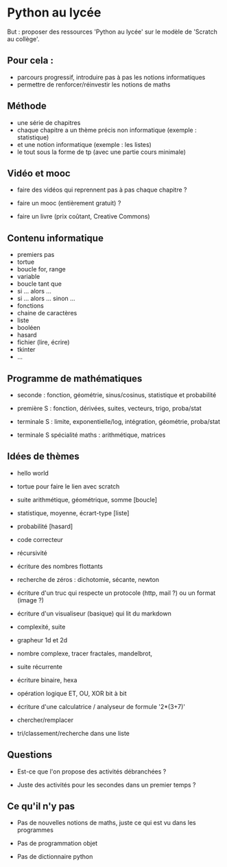 

Python au lycée
===============

But : proposer des ressources 'Python au lycée' sur le modèle de 'Scratch au collège'.


Pour cela :
-----------
  
* parcours progressif, introduire pas à pas les notions informatiques
* permettre de renforcer/réinvestir les notions de maths


Méthode
-------

* une série de chapitres
* chaque chapitre a un thème précis non informatique (exemple : statistique)
* et une notion informatique (exemple : les listes)
* le tout sous la forme de tp (avec une partie cours minimale)


Vidéo et mooc
-------------

* faire des vidéos qui reprennent pas à pas chaque chapitre ?

* faire un mooc (entièrement gratuit) ?

* faire un livre (prix coûtant, Creative Commons)


Contenu informatique
--------------------

- premiers pas
- tortue
- boucle for, range
- variable
- boucle tant que
- si ... alors ...
- si ... alors ... sinon ...
- fonctions
- chaine de caractères
- liste
- booléen
- hasard
- fichier (lire, écrire)
- tkinter
- ...


Programme de  mathématiques
---------------------------

* seconde : fonction, géométrie, sinus/cosinus, statistique et probabilité

* première S : fonction, dérivées, suites, vecteurs, trigo, proba/stat

* terminale S : limite, exponentielle/log, intégration, géométrie, proba/stat

* terminale S spécialité maths : arithmétique, matrices



Idées de thèmes
---------------

- hello world

- tortue pour faire le lien avec scratch

- suite arithmétique, géométrique, somme [boucle]

- statistique, moyenne, écrart-type [liste]

- probabilité [hasard]

- code correcteur

- récursivité

- écriture des nombres flottants

- recherche de zéros : dichotomie, sécante, newton

- écriture d'un truc qui respecte un protocole (http, mail ?) ou un format (image ?)

- écriture d'un visualiseur (basique) qui lit du markdown

- complexité, suite

- grapheur 1d et 2d

- nombre complexe, tracer fractales, mandelbrot,

- suite récurrente

- écriture binaire, hexa

- opération logique ET, OU, XOR bit à bit

- écriture d'une calculatrice / analyseur de formule '2*(3+7)'

- chercher/remplacer

- tri/classement/recherche dans une liste


Questions
---------

* Est-ce que l'on propose des activités débranchées ?

* Juste des activités pour les secondes dans un premier temps ?


Ce qu'il n'y pas
----------------

* Pas de nouvelles notions de maths, juste ce qui est vu dans les programmes

* Pas de programmation objet

* Pas de dictionnaire python

